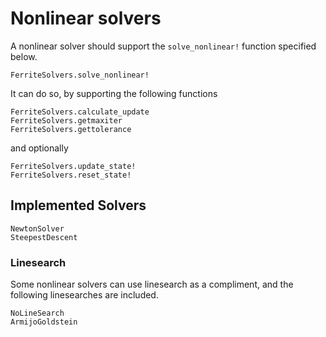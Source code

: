# Nonlinear solvers
A nonlinear solver should support the `solve_nonlinear!` function specified below. 

```@docs
FerriteSolvers.solve_nonlinear!
```

It can do so, by supporting the following functions
```@docs
FerriteSolvers.calculate_update
FerriteSolvers.getmaxiter
FerriteSolvers.gettolerance
```
and optionally
```@docs
FerriteSolvers.update_state!
FerriteSolvers.reset_state!
```

## Implemented Solvers

```@docs
NewtonSolver
SteepestDescent
```

### Linesearch
Some nonlinear solvers can use linesearch as a compliment, 
and the following linesearches are included. 
```@docs
NoLineSearch
ArmijoGoldstein
```